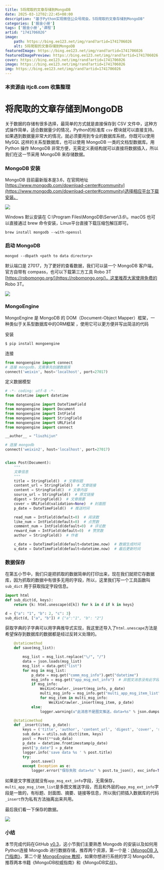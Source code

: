 ```yaml
---
title: 5将爬取的文章存储到MongoDB
date: 2025-03-12T02:22:45+08:00
description: "基于Python实现微信公众号爬虫，5将爬取的文章存储到MongoDB"
categories: ['掘金小册']
tags: ['掘金小册','课程']
artid: "1741706026"
image:
    path: https://bing.ee123.net/img/rand?artid=1741706026
    alt: 5将爬取的文章存储到MongoDB
featuredImage: https://bing.ee123.net/img/rand?artid=1741706026
featuredImagePreview: https://bing.ee123.net/img/rand?artid=1741706026
cover: https://bing.ee123.net/img/rand?artid=1741706026
image: https://bing.ee123.net/img/rand?artid=1741706026
img: https://bing.ee123.net/img/rand?artid=1741706026
---
```


### 本资源由 itjc8.com 收集整理
# 将爬取的文章存储到MongoDB

关于数据的存储有很多选择，最简单的方式就是直接保存到 CSV 文件中，这种方式操作简单，适合数据量少的情况，Python的标准库 `csv` 模块就可以直接支持。如果遇到数据量非常大的情况，就必须要用到专业的数据库系统，你既可以使用 MySQL 这样的关系型数据库，也可以使用 MongoDB 一类的文档型数据库。用Python 操作 MongoDB 非常方便，无需定义表结构就可以直接将数据插入，所以我们在这一节采用 MongoDB 来存储数据。

### MongoDB 安装

MongoDB 目前最新版本是3.6，在官网地址[https://www.mongodb.com/download-center#community](https://www.mongodb.com/download-center#community)选择相应平台下载安装。


![](https://user-gold-cdn.xitu.io/2017/12/25/1608ae95b25c3215?w=1071&h=465&f=png&s=34487)

Windows 默认安装在 C:\Program Files\MongoDB\Server\3.6\，macOS 也可以直接通过 brew 命令安装，Linux平台直接下载压缩包解压即可。

```
brew install mongodb --with-openssl
```

### 启动 MongoDB

```
mongod --dbpath <path to data directory> 
```

默认端口是 27017，为了更好的查看数据，我们可以装一个 MongoDB 客户端， 官方自带有 compass，也可以下载第三方工具 Robo 3T [https://robomongo.org/](https://robomongo.org/)，这里推荐大家使用免费的 Robo 3T。


![](https://user-gold-cdn.xitu.io/2017/12/25/1608aea6b3f9332f?w=546&h=382&f=png&s=7891)


### MongoEngine

MongoEngine 是 MongoDB 的 DOM（Document-Object Mapper）框架，一种类似于关系型数据库中的ORM框架 ，使用它可以更方便并写出简洁的代码

安装

```
$ pip install mongoengine
```

连接

```python
from mongoengine import connect
# 连接 mongodb，无需事先创建数据库
connect('weixin', host='localhost', port=27017)
```

定义数据模型

```python
# -*- coding: utf-8 -*-
from datetime import datetime

from mongoengine import DateTimeField
from mongoengine import Document
from mongoengine import IntField
from mongoengine import StringField
from mongoengine import URLField
from mongoengine import connect

__author__ = "liuzhijun"

# 连接 mongodb
connect('weixin2', host='localhost', port=27017)


class Post(Document):
    """
    文章信息
    """
    title = StringField()  # 文章标题
    content_url = StringField()  # 文章链接
    content = StringField()  # 文章内容
    source_url = StringField()  # 原文链接
    digest = StringField()  # 文章摘要
    cover = URLField(validation=None)  # 封面图
    p_date = DateTimeField()  # 推送时间

    read_num = IntField(default=0)  # 阅读数
    like_num = IntField(default=0)  # 点赞数
    comment_num = IntField(default=0)  # 评论数
    reward_num = IntField(default=0)  # 赞赏数
    author = StringField()  # 作者

    c_date = DateTimeField(default=datetime.now)  # 数据生成时间
    u_date = DateTimeField(default=datetime.now)  # 最后更新时间

```

### 数据保存

在第五小节中，我们只是把抓取的数据简单的打印出来，现在我们就把它存数据库，因为抓取的数据中有很多无用的字段，所以，这里我们写一个工具函数叫 `sub_dict` 用于获取指定字段信息。

```python
import html
def sub_dict(d, keys):
    return {k: html.unescape(d[k]) for k in d if k in keys}

d = {"a": "1", "b": 2, "c": 3}
sub_dict(d, ["a", "b"]) # {"a":"1", "b": "2"}
```

获取字典的子字典可以用字典推导式实现，我这里还导入了`html.unescape`方法是希望保存到数据库的数据都是经过反转义处理的。


```python
    @staticmethod
    def save(msg_list):

        msg_list = msg_list.replace("\/", "/")
        data = json.loads(msg_list)
        msg_list = data.get("list")
        for msg in msg_list:
            p_date = msg.get("comm_msg_info").get("datetime")
            msg_info = msg.get("app_msg_ext_info")  # 非图文消息没有此字段
            if msg_info:
                WeiXinCrawler._insert(msg_info, p_date)
                multi_msg_info = msg_info.get("multi_app_msg_item_list") # 多图文推送，把第二条第三条也保存
                for msg_item in multi_msg_info:
                    WeiXinCrawler._insert(msg_item, p_date)
            else:
                logger.warning(u"此消息不是图文推送，data=%s" % json.dumps(msg.get("comm_msg_info")))

    @staticmethod
    def _insert(item, p_date):
        keys = ('title', 'author', 'content_url', 'digest', 'cover', 'source_url')
        sub_data = utils.sub_dict(item, keys)
        post = Post(**sub_data)
        p_date = datetime.fromtimestamp(p_date)
        post["p_date"] = p_date
        logger.info('save data %s ' % post.title)
        try:
            post.save()
        except Exception as e:
            logger.error("保存失败 data=%s" % post.to_json(), exc_info=True)

```

如果是文字推送就没有`app_msg_ext_info`字段，无需保存，`multi_app_msg_item_list`是多图文推送字段，而且和外层的`app_msg_ext_info`字段是一致的，有标题、封面图、摘要、链接等信息，所以我们把插入数据库的代码`_insert`作为私有方法抽离出来共用。


最后我们看一下保存的数据。



![](https://user-gold-cdn.xitu.io/2017/12/29/1609e87c99c34c71?w=1394&h=814&f=png&s=257664)


### 小结

本节完成代码在GitHub [v0.3](https://github.com/pythonzhichan/weixincrawler/tree/v0.3)，这小节我们主要熟悉 Mongodb 的安装以及如何用Python连接 Mongodb 进行数据存储，推荐两个资源，第一个是：[《MongoDB 入门指南》](https://jockchou.gitbooks.io/getting-started-with-mongodb/content/)，第二个是 [MongoEngine 教程](http://docs.mongoengine.org/index.html)，如果你想进行系统的学习 MongoDB，推荐两本书籍《MongoDB权威指南》和《MongoDB实战》。